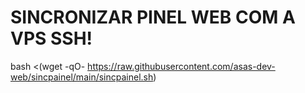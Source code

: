 # SINCRONIZAR PINEL WEB COM A VPS SSH!

bash <(wget -qO- https://raw.githubusercontent.com/asas-dev-web/sincpainel/main/sincpainel.sh)

